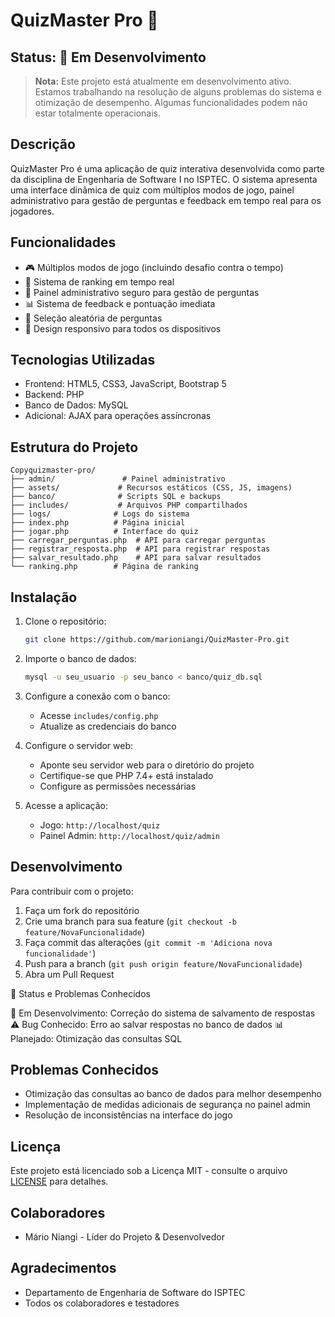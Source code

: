 # QuizMaster Pro 🎯

## Status: 🚧 Em Desenvolvimento

> **Nota:** Este projeto está atualmente em desenvolvimento ativo. Estamos trabalhando na resolução de alguns problemas do sistema e otimização de desempenho. Algumas funcionalidades podem não estar totalmente operacionais.

## Descrição

QuizMaster Pro é uma aplicação de quiz interativa desenvolvida como parte da disciplina de Engenharia de Software I no ISPTEC. O sistema apresenta uma interface dinâmica de quiz com múltiplos modos de jogo, painel administrativo para gestão de perguntas e feedback em tempo real para os jogadores.

## Funcionalidades

- 🎮 Múltiplos modos de jogo (incluindo desafio contra o tempo)
- 👑 Sistema de ranking em tempo real
- 🔐 Painel administrativo seguro para gestão de perguntas
- 📊 Sistema de feedback e pontuação imediata
- 🎯 Seleção aleatória de perguntas
- 📱 Design responsivo para todos os dispositivos

## Tecnologias Utilizadas

- Frontend: HTML5, CSS3, JavaScript, Bootstrap 5
- Backend: PHP
- Banco de Dados: MySQL
- Adicional: AJAX para operações assíncronas

## Estrutura do Projeto

```
Copyquizmaster-pro/
├── admin/               # Painel administrativo
├── assets/             # Recursos estáticos (CSS, JS, imagens)
├── banco/              # Scripts SQL e backups
├── includes/           # Arquivos PHP compartilhados
├── logs/              # Logs do sistema
├── index.php          # Página inicial
├── jogar.php          # Interface do quiz
├── carregar_perguntas.php  # API para carregar perguntas
├── registrar_resposta.php  # API para registrar respostas
├── salvar_resultado.php    # API para salvar resultados
└── ranking.php        # Página de ranking
```
## Instalação

1. Clone o repositório:
   ```bash
   git clone https://github.com/marioniangi/QuizMaster-Pro.git
   ```

2. Importe o banco de dados:
   ```bash
   mysql -u seu_usuario -p seu_banco < banco/quiz_db.sql
   ```

3. Configure a conexão com o banco:
   - Acesse `includes/config.php`
   - Atualize as credenciais do banco

4. Configure o servidor web:
   - Aponte seu servidor web para o diretório do projeto
   - Certifique-se que PHP 7.4+ está instalado
   - Configure as permissões necessárias

5. Acesse a aplicação:
   - Jogo: `http://localhost/quiz`
   - Painel Admin: `http://localhost/quiz/admin`

## Desenvolvimento

Para contribuir com o projeto:

1. Faça um fork do repositório
2. Crie uma branch para sua feature (`git checkout -b feature/NovaFuncionalidade`)
3. Faça commit das alterações (`git commit -m 'Adiciona nova funcionalidade'`)
4. Push para a branch (`git push origin feature/NovaFuncionalidade`)
5. Abra um Pull Request

🐛 Status e Problemas Conhecidos

🔄 Em Desenvolvimento: Correção do sistema de salvamento de respostas
⚠️ Bug Conhecido: Erro ao salvar respostas no banco de dados
📊 Planejado: Otimização das consultas SQL

## Problemas Conhecidos

- Otimização das consultas ao banco de dados para melhor desempenho
- Implementação de medidas adicionais de segurança no painel admin
- Resolução de inconsistências na interface do jogo

## Licença

Este projeto está licenciado sob a Licença MIT - consulte o arquivo [LICENSE](LICENSE) para detalhes.

## Colaboradores

- Mário Niangi - Líder do Projeto & Desenvolvedor

## Agradecimentos

- Departamento de Engenharia de Software do ISPTEC
- Todos os colaboradores e testadores
